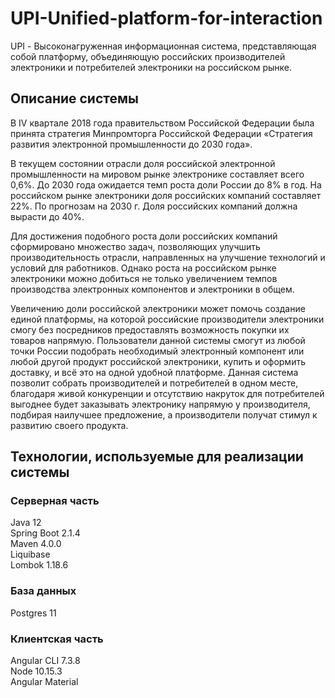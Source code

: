 # UPI-Unified-platform-for-interaction

UPI - Высоконагруженная информационная система, представляющая собой платформу, объединяющую российских производителей электроники и потребителей электроники на российском рынке.

## Описание системы

В IV квартале 2018 года правительством Российской Федерации была принята стратегия Минпромторга Российской Федерации «Стратегия развития электронной промышленности до 2030 года».  

В текущем состоянии отрасли доля российской электронной промышленности на мировом рынке электронике составляет всего 0,6%. До 2030 года ожидается темп роста доли России до 8% в год. На российском рынке электроники доля российских компаний составляет 22%. По прогнозам на 2030 г. Доля российских компаний должна вырасти до 40%.  

Для достижения подобного роста доли российских компаний сформировано множество задач, позволяющих улучшить производительность отрасли, направленных на улучшение технологий и условий для работников. Однако роста на российском рынке электроники можно добиться не только увеличением темпов производства электронных компонентов и электроники в общем.  

Увеличению доли российской электроники может помочь создание единой платформы, на которой российские производители электроники смогу без посредников предоставлять возможность покупки их товаров напрямую. Пользователи данной системы смогут из любой точки России подобрать необходимый электронный компонент или любой другой продукт российской электроники, купить и оформить доставку, и всё это на одной удобной платформе. Данная система позволит собрать производителей и потребителей в одном месте, благодаря живой конкуренции и отсутствию накруток для потребителей выгоднее будет заказывать электронику напрямую у производителя, подбирая наилучшее предложение, а производители получат стимул к развитию своего продукта.

## Технологии, используемые для реализации системы

### Серверная часть

Java 12  
Spring Boot 2.1.4  
Maven 4.0.0  
Liquibase  
Lombok 1.18.6

### База данных

Postgres 11

### Клиентская часть

Angular CLI 7.3.8  
Node 10.15.3  
Angular Material

